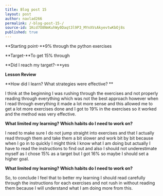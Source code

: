 ```yaml
---
title: Blog post 15
layout: post
author: navlad266
permalink: /-blog-post-15-/
source-id: 1Kcd7O8NmKuhWy0Daqt3l9P3_MYnXVsAkyevtwKbOj8s
published: true
---
```

**Starting point-**9% through the python exercises

**Target-**To get 15% through

**Did I reach my target?-**yes

**Lesson Review**

**How did I learn? What strategies were effective? **

I think at the beginning I was rushing through the exercises and not properly reading through everything which was not the best approach however when I read through everything it made a lot more sense and this allowed me to get a lot more exercises done and I got to 19% in the exercises so it worked and the method was very effective.

**What limited my learning? Which habits do I need to work on?**

I need to make sure I do not jump straight into exercises and that I actually read through them and take them a bit slower and work bit by bit because when I go in to quickly I might think I know what I am doing but actually I have to read the instructions to find out and also I should not underestimate myself as I chose 15% as a target but I got 16% so maybe I should set a higher goal.

**What limited my learning? Which habits do I need to work on?**

So, to conclude I feel that to better my learning I should read carefully through the instructions for each exercises and not rush in without reading them because I will understand what I am doing more from this.

